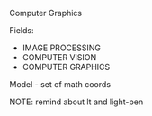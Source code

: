 Computer Graphics

Fields:
- IMAGE PROCESSING
- COMPUTER VISION
- COMPUTER GRAPHICS

Model - set of math coords

NOTE: remind about lt and light-pen

